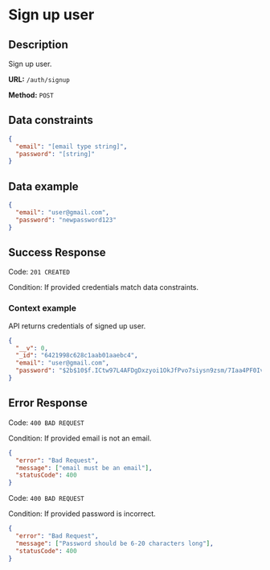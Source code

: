 # Sign up user

## Description

Sign up user.

<b>URL:</b> `/auth/signup`

<b>Method:</b> `POST`

## Data constraints

```json
{
  "email": "[email type string]",
  "password": "[string]"
}
```

## Data example

```json
{
  "email": "user@gmail.com",
  "password": "newpassword123"
}
```

## Success Response

Code: `201 CREATED`

Condition: If provided credentials match data constraints.

### Context example

API returns credentials of signed up user.

```json
{
  "__v": 0,
  "_id": "6421998c628c1aab01aaebc4",
  "email": "user@gmail.com",
  "password": "$2b$10$f.ICtw97L4AFDgDxzyoi1OkJfPvo7siysn9zsm/7Iaa4PF0IvA6Ae"
}
```

## Error Response

Code: `400 BAD REQUEST`

Condition: If provided email is not an email.

```json
{
  "error": "Bad Request",
  "message": ["email must be an email"],
  "statusCode": 400
}
```

Code: `400 BAD REQUEST`

Condition: If provided password is incorrect.

```json
{
  "error": "Bad Request",
  "message": ["Password should be 6-20 characters long"],
  "statusCode": 400
}
```
